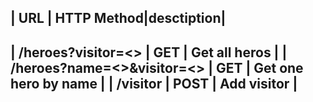 

| URL | HTTP Method|desctiption|
-----------------------------------
| /heroes?visitor=<>         |  GET  |  Get all heros       |
| /heroes?name=<>&visitor=<> |  GET  | Get one hero by name |
| /visitor                   |  POST | Add visitor          |
----------------------------
